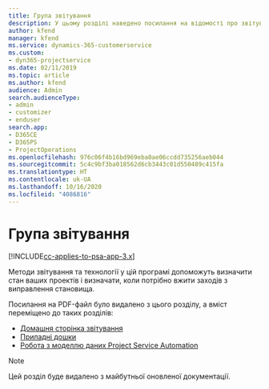 ```yaml
---
title: Група звітування
description: У цьому розділі наведено посилання на відомості про звітування.
author: kfend
manager: kfend
ms.service: dynamics-365-customerservice
ms.custom:
- dyn365-projectservice
ms.date: 02/11/2019
ms.topic: article
ms.author: kfend
audience: Admin
search.audienceType:
- admin
- customizer
- enduser
search.app:
- D365CE
- D365PS
- ProjectOperations
ms.openlocfilehash: 976c06f4b16bd969eba0ae06ccdd735256aeb044
ms.sourcegitcommit: 5c4c9bf3ba018562d6cb3443c01d550489c415fa
ms.translationtype: HT
ms.contentlocale: uk-UA
ms.lasthandoff: 10/16/2020
ms.locfileid: "4086816"
---
```

# <a name="reporting-guide"></a>Група звітування

[!INCLUDE[cc-applies-to-psa-app-3.x](../../includes/cc-applies-to-psa-app-3x.md)]

Методи звітування та технології у цій програмі допоможуть визначити стан ваших проектів і визначати, коли потрібно вжити заходів з виправлення становища. 

Посилання на PDF-файл було видалено з цього розділу, а вміст переміщено до таких розділів:

- [Домашня сторінка звітування](../reports-reporting-dynamics-365-project-service.md)
- [Приладні дошки](../reports-dashboards.md)
- [Робота з моделлю даних Project Service Automation](../reports-working-project-service-data-model.md)

> [!NOTE]
> Цей розділ буде видалено з майбутньої оновленої документації. 
